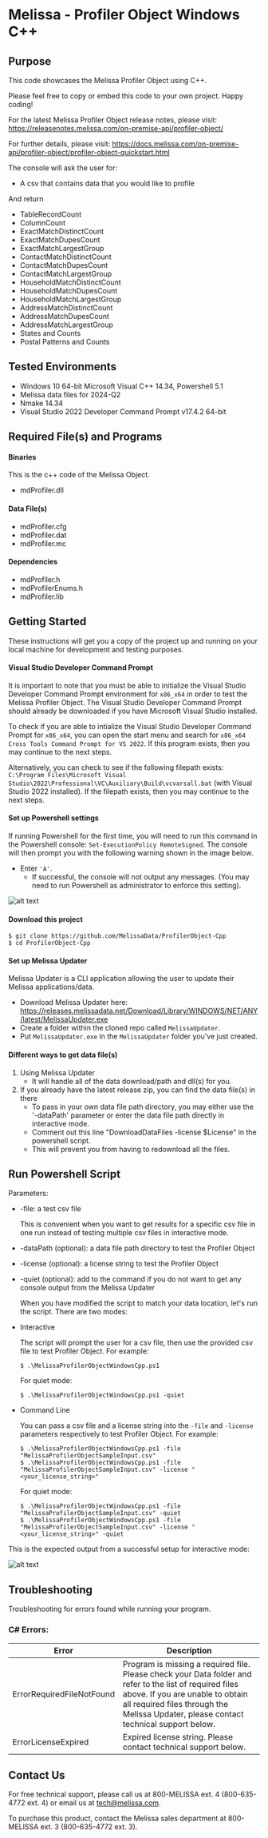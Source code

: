 # Melissa - Profiler Object Windows C++

## Purpose
This code showcases the Melissa Profiler Object using C++.

Please feel free to copy or embed this code to your own project. Happy coding!

For the latest Melissa Profiler Object release notes, please visit: https://releasenotes.melissa.com/on-premise-api/profiler-object/

For further details, please visit: https://docs.melissa.com/on-premise-api/profiler-object/profiler-object-quickstart.html

The console will ask the user for:

- A csv that contains data that you would like to profile

And return 

- TableRecordCount
- ColumnCount
- ExactMatchDistinctCount
- ExactMatchDupesCount
- ExactMatchLargestGroup
- ContactMatchDistinctCount
- ContactMatchDupesCount
- ContactMatchLargestGroup
- HouseholdMatchDistinctCount
- HouseholdMatchDupesCount
- HouseholdMatchLargestGroup
- AddressMatchDistinctCount
- AddressMatchDupesCount
- AddressMatchLargestGroup
- States and Counts
- Postal Patterns and Counts

## Tested Environments
- Windows 10 64-bit Microsoft Visual C++ 14.34, Powershell 5.1
- Melissa data files for 2024-Q2
- Nmake 14.34
- Visual Studio 2022 Developer Command Prompt v17.4.2 64-bit

## Required File(s) and Programs

#### Binaries
This is the c++ code of the Melissa Object.

- mdProfiler.dll

#### Data File(s)
- mdProfiler.cfg
- mdProfiler.dat
- mdProfiler.mc

#### Dependencies
- mdProfiler.h
- mdProfilerEnums.h
- mdProfiler.lib

## Getting Started
These instructions will get you a copy of the project up and running on your local machine for development and testing purposes.

#### Visual Studio Developer Command Prompt
It is important to note that you must be able to initialize the Visual Studio Developer Command Prompt environment for `x86_x64` in order to test the Melissa Profiler Object. The Visual Studio Developer Command Prompt should already be downloaded if you have Microsoft Visual Studio installed. 

To check if you are able to intialize the Visual Studio Developer Command Prompt for `x86_x64`, you can open the start menu and search for `x86_x64 Cross Tools Command Prompt for VS 2022`. If this program exists, then you may continue to the next steps.

Alternatively, you can check to see if the following filepath exists: `C:\Program Files\Microsoft Visual Studio\2022\Professional\VC\Auxiliary\Build\vcvarsall.bat` (with Visual Studio 2022 installed). If the filepath exists, then you may continue to the next steps.

#### Set up Powershell settings
If running Powershell for the first time, you will need to run this command in the Powershell console: `Set-ExecutionPolicy RemoteSigned`.
The console will then prompt you with the following warning shown in the image below. 
 - Enter `'A'`. 
 	- If successful, the console will not output any messages. (You may need to run Powershell as administrator to enforce this setting).
	
 ![alt text](/screenshots/powershell_executionpolicy.png)

#### Download this project
```
$ git clone https://github.com/MelissaData/ProfilerObject-Cpp
$ cd ProfilerObject-Cpp
```

#### Set up Melissa Updater
Melissa Updater is a CLI application allowing the user to update their Melissa applications/data.
- Download Melissa Updater here: <https://releases.melissadata.net/Download/Library/WINDOWS/NET/ANY/latest/MelissaUpdater.exe>
- Create a folder within the cloned repo called `MelissaUpdater`.
- Put `MelissaUpdater.exe` in the `MelissaUpdater` folder you've just created.

#### Different ways to get data file(s)
1. Using Melissa Updater
    - It will handle all of the data download/path and dll(s) for you.
2. If you already have the latest release zip, you can find the data file(s) in there
    - To pass in your own data file path directory, you may either use the '-dataPath' parameter or enter the data file path directly in interactive mode.
    - Comment out this line "DownloadDataFiles -license $License" in the powershell script.
    - This will prevent you from having to redownload all the files.

## Run Powershell Script
Parameters:
- -file: a test csv file

  This is convenient when you want to get results for a specific csv file in one run instead of testing multiple csv files in interactive mode.

- -dataPath (optional): a data file path directory to test the Profiler Object
- -license (optional): a license string to test the Profiler Object
- -quiet (optional): add to the command if you do not want to get any console output from the Melissa Updater

  When you have modified the script to match your data location, let's run the script. There are two modes:
- Interactive 

    The script will prompt the user for a csv file, then use the provided csv file to test Profiler Object.  For example:
    ```
    $ .\MelissaProfilerObjectWindowsCpp.ps1
    ```
    For quiet mode:
    ```
    $ .\MelissaProfilerObjectWindowsCpp.ps1 -quiet
    ```
- Command Line 

    You can pass a csv file and a license string into the `-file` and `-license` parameters respectively to test Profiler Object. For example:
    ```
    $ .\MelissaProfilerObjectWindowsCpp.ps1 -file "MelissaProfilerObjectSampleInput.csv"
    $ .\MelissaProfilerObjectWindowsCpp.ps1 -file "MelissaProfilerObjectSampleInput.csv" -license "<your_license_string>"
    ```

	For quiet mode:
    ```
    $ .\MelissaProfilerObjectWindowsCpp.ps1 -file "MelissaProfilerObjectSampleInput.csv" -quiet
    $ .\MelissaProfilerObjectWindowsCpp.ps1 -file "MelissaProfilerObjectSampleInput.csv" -license "<your_license_string>" -quiet
    ```
This is the expected output from a successful setup for interactive mode:

![alt text](/screenshots/output.png)

## Troubleshooting
Troubleshooting for errors found while running your program.

### C# Errors:
| Error      | Description |
| ----------- | ----------- |
| ErrorRequiredFileNotFound      | Program is missing a required file. Please check your Data folder and refer to the list of required files above. If you are unable to obtain all required files through the Melissa Updater, please contact technical support below. |
| ErrorLicenseExpired   | Expired license string. Please contact technical support below. |

## Contact Us
For free technical support, please call us at 800-MELISSA ext. 4 (800-635-4772 ext. 4) or email us at tech@melissa.com.

To purchase this product, contact the Melissa sales department at 800-MELISSA ext. 3 (800-635-4772 ext. 3).
